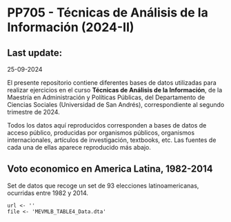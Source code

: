 PP705 - Técnicas de Análisis de la Información (2024-II)
===========================

Last update:
--------------
25-09-2024


El presente repositorio contiene diferentes bases de datos utilizadas para realizar ejercicios en el curso <b>Técnicas de Análisis de la Información</b>, de la Maestría en Administración y Políticas Públicas, del Departamento de Ciencias Sociales (Universidad de San Andrés), correspondiente al segundo trimestre de 2024.

Todos los datos aquí reproducidos corresponden a bases de datos de acceso público, producidas por organismos públicos, organismos internacionales, artículos de investigación, textbooks, etc. Las fuentes de cada una de ellas aparece reproducido más abajo.

Voto economico en America Latina, 1982-2014
------------------

Set de datos que recoge un set de 93 elecciones latinoamericanas, ocurridas entre 1982 y 2014.

<pre><code>url <- ''
file <- 'MEVMLB_TABLE4_Data.dta'</pre></code>
